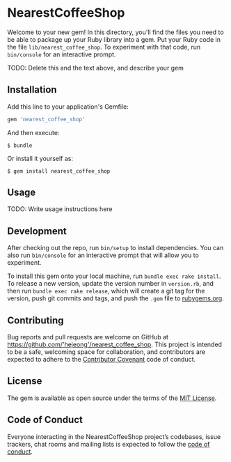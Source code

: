 # NearestCoffeeShop

Welcome to your new gem! In this directory, you'll find the files you need to be able to package up your Ruby library into a gem. Put your Ruby code in the file `lib/nearest_coffee_shop`. To experiment with that code, run `bin/console` for an interactive prompt.

TODO: Delete this and the text above, and describe your gem

## Installation

Add this line to your application's Gemfile:

```ruby
gem 'nearest_coffee_shop'
```

And then execute:

    $ bundle

Or install it yourself as:

    $ gem install nearest_coffee_shop

## Usage

TODO: Write usage instructions here

## Development

After checking out the repo, run `bin/setup` to install dependencies. You can also run `bin/console` for an interactive prompt that will allow you to experiment.

To install this gem onto your local machine, run `bundle exec rake install`. To release a new version, update the version number in `version.rb`, and then run `bundle exec rake release`, which will create a git tag for the version, push git commits and tags, and push the `.gem` file to [rubygems.org](https://rubygems.org).

## Contributing

Bug reports and pull requests are welcome on GitHub at https://github.com/'hejeong'/nearest_coffee_shop. This project is intended to be a safe, welcoming space for collaboration, and contributors are expected to adhere to the [Contributor Covenant](http://contributor-covenant.org) code of conduct.

## License

The gem is available as open source under the terms of the [MIT License](https://opensource.org/licenses/MIT).

## Code of Conduct

Everyone interacting in the NearestCoffeeShop project’s codebases, issue trackers, chat rooms and mailing lists is expected to follow the [code of conduct](https://github.com/'hejeong'/nearest_coffee_shop/blob/master/CODE_OF_CONDUCT.md).
